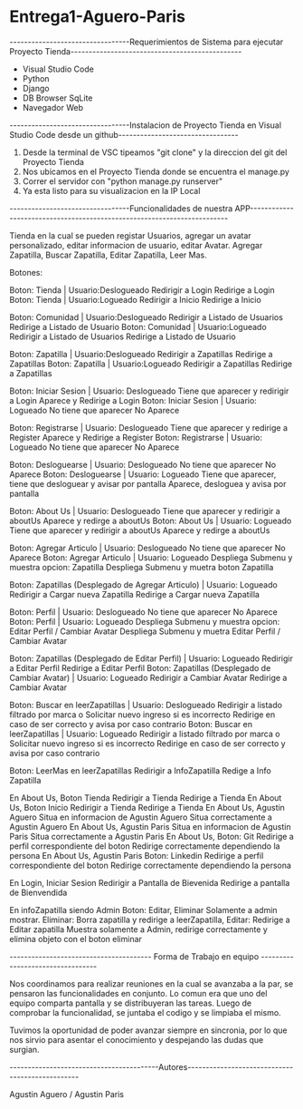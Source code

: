 # Entrega1-Aguero-Paris
---------------------------------Requerimientos de Sistema para ejecutar Proyecto Tienda-----------------------------------------------

- Visual Studio Code
- Python
- Django
- DB Browser SqLite
- Navegador Web

---------------------------------Instalacion de Proyecto Tienda en Visual Studio Code desde un github---------------------------------

1. Desde la terminal de VSC tipeamos "git clone" y la direccion del git del Proyecto Tienda
2. Nos ubicamos en el Proyecto Tienda donde se encuentra el manage.py 
3. Correr el servidor con "python manage.py runserver"
4. Ya esta listo para su visualizacion en la IP Local

---------------------------------Funcionalidades de nuestra APP------------------------------------------------------------------------

 Tienda en la cual se pueden registar Usuarios, agregar un avatar personalizado, editar informacion de usuario, editar Avatar.
 Agregar Zapatilla, Buscar Zapatilla, Editar Zapatilla, Leer Mas.
 
Botones:
 
Boton: Tienda | Usuario:Deslogueado	Redirigir a Login	Redirige a Login
Boton: Tienda | Usuario:Logueado	Redirigir a Inicio	Redirige a Inicio

Boton: Comunidad | Usuario:Deslogueado	Redirigir a Listado de Usuarios	Redirige a Listado de Usuario
Boton: Comunidad | Usuario:Logueado	Redirigir a Listado de Usuarios	Redirige a Listado de Usuario

Boton: Zapatilla | Usuario:Deslogueado	Redirigir a Zapatillas	Redirige a Zapatillas
Boton: Zapatilla  | Usuario:Logueado	Redirigir a Zapatillas	Redirige a Zapatillas

Boton: Iniciar Sesion | Usuario: Deslogueado	Tiene que aparecer y redirigir a Login	Aparece y Redirige a Login
Boton: Iniciar Sesion | Usuario: Logueado	No tiene que aparecer	No Aparece

Boton: Registrarse | Usuario: Deslogueado 	Tiene que aparecer y redirige a Register	Aparece y Redirige a Register
Boton: Registrarse | Usuario: Logueado	No tiene que aparecer	No Aparece

Boton: Desloguearse | Usuario: Deslogueado	No tiene que aparecer	No Aparece
Boton: Desloguearse | Usuario: Logueado	Tiene que aparecer,  tiene que desloguear y avisar por pantalla	Aparece, desloguea y avisa por pantalla

Boton: About Us | Usuario: Deslogueado	Tiene que aparecer y redirigir a aboutUs	Aparece y redirge a aboutUs
Boton: About Us | Usuario: Logueado	Tiene que aparecer y redirigir a aboutUs	Aparece y redirge a aboutUs

Boton: Agregar Articulo | Usuario: Deslogueado	No tiene que aparecer	No Aparece
Boton: Agregar Articulo | Usuario: Logueado	Despliega Submenu y muestra opcion: Zapatilla	Despliega Submenu y muetra boton Zapatilla

Boton:  Zapatillas (Desplegado de Agregar Articulo) | Usuario: Logueado	Redirigir a Cargar nueva Zapatilla	Redirige a Cargar nueva Zapatilla

Boton: Perfil | Usuario: Deslogueado	No tiene que aparecer	No Aparece
Boton: Perfil | Usuario: Logueado	Despliega Submenu y muestra opcion: Editar Perfil / Cambiar Avatar	Despliega Submenu y muetra Editar Perfil / Cambiar Avatar

Boton:  Zapatillas (Desplegado de Editar Perfil) | Usuario: Logueado	Redirigir a Editar Perfil	Redirige a Editar Perfil
Boton:  Zapatillas (Desplegado de Cambiar Avatar) | Usuario: Logueado	Redirigir a Cambiar Avatar	Redirige a Cambiar Avatar

Boton: Buscar en leerZapatillas | Usuario: Deslogueado	Redirigir a listado filtrado por marca o Solicitar nuevo ingreso si es incorrecto	Redirige en caso de ser correcto y avisa por caso contrario
Boton: Buscar en leerZapatillas | Usuario: Logueado	Redirigir a listado filtrado por marca o Solicitar nuevo ingreso si es incorrecto	Redirige en caso de ser correcto y avisa por caso contrario

Boton: LeerMas en leerZapatillas	Redirigir a InfoZapatilla	Redige a Info Zapatilla

En About Us, Boton Tienda	Redirigir a Tienda	Redirige a Tienda
En About Us, Boton Inicio	Redirigir a Tienda	Redirige a Tienda
En About Us, Agustin Aguero	Situa en informacion de Agustin Aguero	Situa correctamente a Agustin Aguero
En About Us, Agustin Paris	Situa en informacion de Agustin Paris	Situa correctamente a Agustin Paris
En About Us, Boton: Git	Redirige a perfil correspondiente del boton	Redirige correctamente dependiendo la persona
En About Us, Agustin Paris Boton: Linkedin	Redirige a perfil correspondiente del boton	Redirige correctamente dependiendo la persona

En Login, Iniciar Sesion	Redirigir a Pantalla de Bievenida	Redirige a pantalla de Bienvendida

En infoZapatilla siendo Admin Boton: Editar, Eliminar	Solamente a admin mostrar. Eliminar: Borra zapatilla y redirige a leerZapatilla, Editar: Redirige a Editar zapatilla	Muestra solamente a Admin, redirige correctamente y elimina objeto con el boton eliminar

--------------------------------------- Forma de Trabajo en equipo ---------------------------------

Nos coordinamos para realizar reuniones en la cual se avanzaba a la par, se pensaron las funcionalidades en conjunto. Lo comun era que uno del equipo comparta pantalla y se distribuyeran las tareas. Luego de comprobar la funcionalidad, se juntaba el codigo y se limpiaba el mismo.

Tuvimos la oportunidad de poder avanzar siempre en sincronia, por lo que nos sirvio para asentar el conocimiento y despejando las dudas que surgian.

-----------------------------------------Autores------------------------------------------------


Agustin Aguero / 
Agustin Paris
